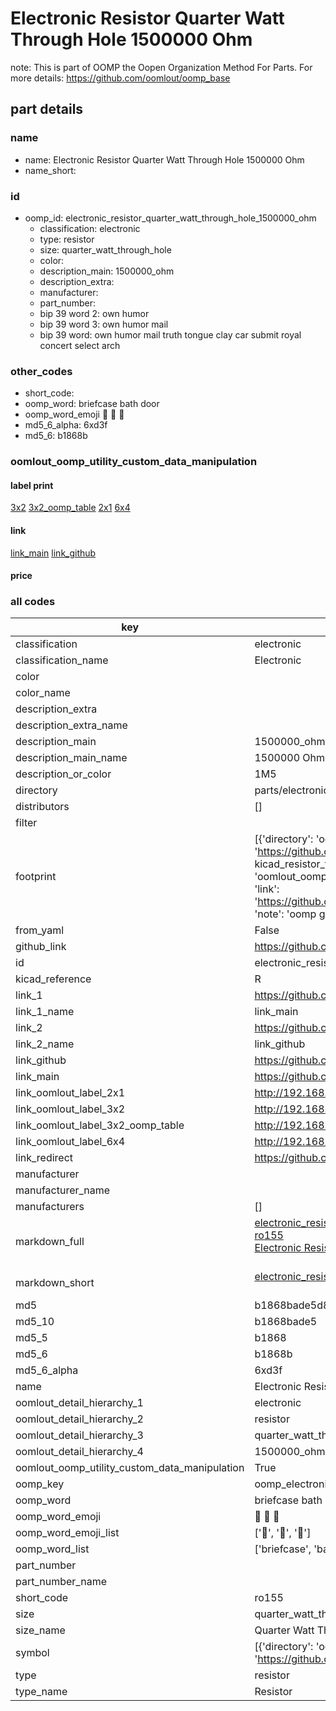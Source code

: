 # Electronic Resistor Quarter Watt Through Hole 1500000 Ohm  

note: This is part of OOMP the Oopen Organization Method For Parts. For more details: https://github.com/oomlout/oomp_base

##  part details
  







### name
* name: Electronic Resistor Quarter Watt Through Hole 1500000 Ohm
* name_short: 
### id
* oomp_id: electronic_resistor_quarter_watt_through_hole_1500000_ohm
  * classification: electronic
  * type: resistor
  * size: quarter_watt_through_hole
  * color: 
  * description_main: 1500000_ohm
  * description_extra: 
  * manufacturer: 
  * part_number: 
  * bip 39 word 2: own humor
  * bip 39 word 3: own humor mail
  * bip 39 word: own humor mail truth tongue clay car submit royal concert select arch

### other_codes
* short_code: 
* oomp_word: briefcase bath door
* oomp_word_emoji :briefcase: :bath: :door:
* md5_6_alpha: 6xd3f
* md5_6: b1868b






### oomlout_oomp_utility_custom_data_manipulation
#### label print
[3x2](http://192.168.1.245:1112/?label=oomp%206xd3f)
[3x2_oomp_table](http://192.168.1.108:1112/?label=oomp%206xd3f)
[2x1](http://192.168.1.242:1112/?label=oomp%206xd3f)
[6x4](http://192.168.1.55:1112/?label=oomp%206xd3f)    

#### link

[link_main](https://github.com/oomlout/oomlout_oomp_version_1_messy/tree/main/parts/electronic_resistor_quarter_watt_through_hole_1500000_ohm) [link_github](https://github.com/oomlout/oomlout_oomp_version_1_messy/tree/main/parts/electronic_resistor_quarter_watt_through_hole_1500000_ohm)                             

#### price







### all codes 
| key | value |  
| --- | --- |  
| classification | electronic |  
| classification_name | Electronic |  
| color |  |  
| color_name |  |  
| description_extra |  |  
| description_extra_name |  |  
| description_main | 1500000_ohm |  
| description_main_name | 1500000 Ohm |  
| description_or_color | 1M5 |  
| directory | parts/electronic_resistor_quarter_watt_through_hole_1500000_ohm |  
| distributors | [] |  
| filter |  |  
| footprint | [{'directory': 'oomlout_oomp_footprint_bot/footprints/kicad_resistor_tht_r_axial_din0207_l6_3mm_d2_5mm_p7_62mm_horizontal//working/working.kicad_mod', 'index': 0, 'link': 'https://github.com/oomlout/oomlout_oomp_footprint_bot/tree/main/foootprntss/kicad_resistor_tht_r_axial_din0207_l6_3mm_d2_5mm_p7_62mm_horizontal', 'note': 'source footprint kicad_resistor_tht_r_axial_din0207_l6_3mm_d2_5mm_p7_62mm_horizontal', 'oomp_key': 'oomp_kicad_resistor_tht_r_axial_din0207_l6_3mm_d2_5mm_p7_62mm_horizontal'}, {'directory': 'oomlout_oomp_footprint_bot/footprints/oomlout_oomlout_oomp_part_footprints_ro155_electronic_resistor_quarter_watt_through_hole_1500000_ohm//working/working.kicad_mod', 'index': 1, 'link': 'https://github.com/oomlout/oomlout_oomp_footprint_bot/tree/main/foootprntss/oomlout_oomlout_oomp_part_footprints_ro155_electronic_resistor_quarter_watt_through_hole_1500000_ohm', 'note': 'oomp generated footprint', 'oomp_key': 'oomp_oomlout_oomlout_oomp_part_footprints_ro155_electronic_resistor_quarter_watt_through_hole_1500000_ohm'}] |  
| from_yaml | False |  
| github_link | https://github.com/oomlout/oomlout_oomp_part_src/tree/main/parts/electronic_resistor_quarter_watt_through_hole_1500000_ohm |  
| id | electronic_resistor_quarter_watt_through_hole_1500000_ohm |  
| kicad_reference | R |  
| link_1 | https://github.com/oomlout/oomlout_oomp_version_1_messy/tree/main/parts/electronic_resistor_quarter_watt_through_hole_1500000_ohm |  
| link_1_name | link_main |  
| link_2 | https://github.com/oomlout/oomlout_oomp_version_1_messy/tree/main/parts/electronic_resistor_quarter_watt_through_hole_1500000_ohm |  
| link_2_name | link_github |  
| link_github | https://github.com/oomlout/oomlout_oomp_version_1_messy/tree/main/parts/electronic_resistor_quarter_watt_through_hole_1500000_ohm |  
| link_main | https://github.com/oomlout/oomlout_oomp_version_1_messy/tree/main/parts/electronic_resistor_quarter_watt_through_hole_1500000_ohm |  
| link_oomlout_label_2x1 | http://192.168.1.242:1112/?label=oomp%206xd3f |  
| link_oomlout_label_3x2 | http://192.168.1.245:1112/?label=oomp%206xd3f |  
| link_oomlout_label_3x2_oomp_table | http://192.168.1.108:1112/?label=oomp%206xd3f |  
| link_oomlout_label_6x4 | http://192.168.1.55:1112/?label=oomp%206xd3f |  
| link_redirect | https://github.com/oomlout/oomlout_oomp_version_1_messy/tree/main/parts/electronic_resistor_quarter_watt_through_hole_1500000_ohm |  
| manufacturer |  |  
| manufacturer_name |  |  
| manufacturers | [] |  
| markdown_full | [electronic_resistor_quarter_watt_through_hole_1500000_ohm](none)<br>[ro155](none)<br>[Electronic Resistor Quarter Watt Through Hole 1500000 Ohm](none)<br><br> |  
| markdown_short | [electronic_resistor_quarter_watt_through_hole_1500000_ohm](none)<br><br> |  
| md5 | b1868bade5d80448a8f23e9d0c5bc4f0 |  
| md5_10 | b1868bade5 |  
| md5_5 | b1868 |  
| md5_6 | b1868b |  
| md5_6_alpha | 6xd3f |  
| name | Electronic Resistor Quarter Watt Through Hole 1500000 Ohm |  
| oomlout_detail_hierarchy_1 | electronic |  
| oomlout_detail_hierarchy_2 | resistor |  
| oomlout_detail_hierarchy_3 | quarter_watt_through_hole |  
| oomlout_detail_hierarchy_4 | 1500000_ohm |  
| oomlout_oomp_utility_custom_data_manipulation | True |  
| oomp_key | oomp_electronic_resistor_quarter_watt_through_hole_1500000_ohm |  
| oomp_word | briefcase bath door |  
| oomp_word_emoji | :briefcase: :bath: :door: |  
| oomp_word_emoji_list | [':briefcase:', ':bath:', ':door:'] |  
| oomp_word_list | ['briefcase', 'bath', 'door'] |  
| part_number |  |  
| part_number_name |  |  
| short_code | ro155 |  
| size | quarter_watt_through_hole |  
| size_name | Quarter Watt Through Hole |  
| symbol | [{'directory': 'oomlout_oomp_symbol_bot/symbols/kicad_device_r//working/working.kicad_sym', 'index': 0, 'link': 'https://github.com/oomlout/oomlout_oomp_symbol_bot/tree/main/symbols/kicad_device_r', 'oomp_key': 'oomp_kicad_device_r'}] |  
| type | resistor |  
| type_name | Resistor |  
